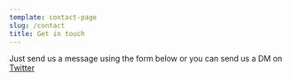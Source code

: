 ```yaml
---
template: contact-page
slug: /contact
title: Get in touch
---
```

Just send us a message using the form below or you can send us a DM on [Twitter](https://twitter.com/micomi12)